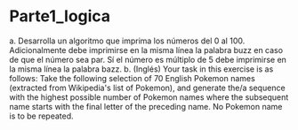 # Parte1_logica
a. Desarrolla un algoritmo que imprima los números del 0 al 100. Adicionalmente debe imprimirse en la misma línea la palabra buzz en caso de que el número sea par. Sí el número es múltiplo de 5 debe imprimirse en la misma línea la palabra bazz. b. (Inglés) Your task in this exercise is as follows: Take the following selection of 70 English Pokemon names (extracted from Wikipedia's list of Pokemon), and generate the/a sequence with the highest possible number of Pokemon names where the subsequent name starts with the final letter of the preceding name. No Pokemon name is to be repeated.
